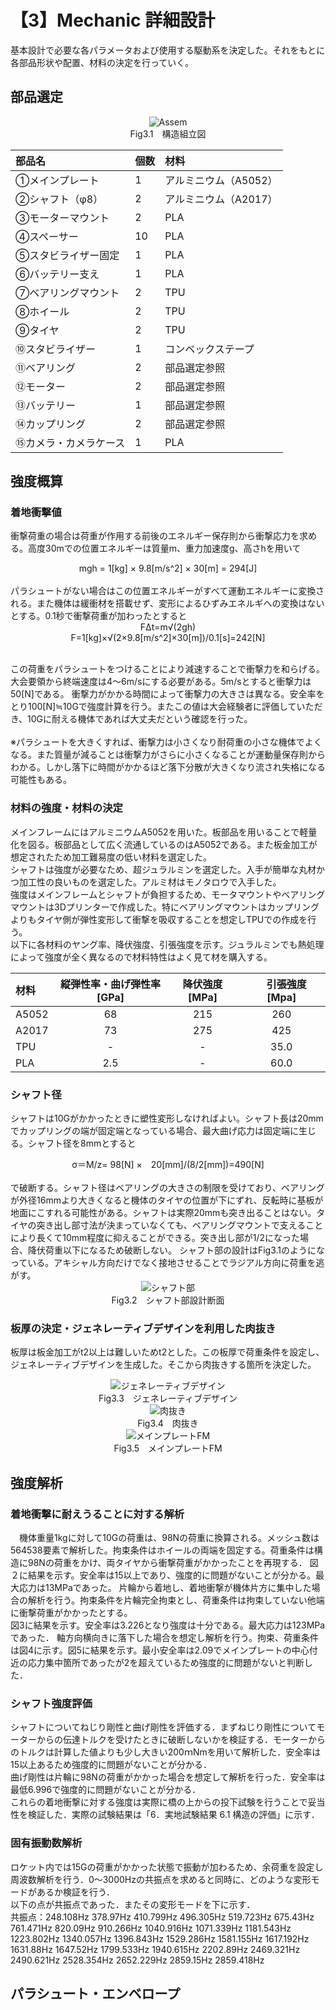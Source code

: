 # 【3】Mechanic 詳細設計
基本設計で必要な各パラメータおよび使用する駆動系を決定した。それをもとに各部品形状や配置、材料の決定を行っていく。
## 部品選定

<div align="center">
<img src="https://github.com/CanSat-FUSiON/mission5-mechanic/blob/main/figure/DD_Assem.png" alt="Assem" title="構造組立図">
<br>Fig3.1　構造組立図
</div>

<div align="center">

| 部品名 | 個数 | 材料 |
| :---- | ----- | :---- |
| ①メインプレート | 1 | アルミニウム（A5052） |
| ②シャフト（φ8） | 2 | アルミニウム（A2017） |
| ③モーターマウント | 2 | PLA |
| ④スペーサー | 10 | PLA |
| ⑤スタビライザー固定 | 1 | PLA |
| ⑥バッテリー支え | 1 | PLA |
| ⑦ベアリングマウント | 2 | TPU |
| ⑧ホイール | 2 | TPU |
| ⑨タイヤ | 2 | TPU |
| ⑩スタビライザー | 1 | コンベックステープ |
| ⑪ベアリング | 2 | 部品選定参照 |
| ⑫モーター | 2 | 部品選定参照 |
| ⑬バッテリー | 1 | 部品選定参照 |
| ⑭カップリング | 2 | 部品選定参照 |
| ⑮カメラ・カメラケース | 1 | PLA |
</div>

## 強度概算
  ### 着地衝撃値
  衝撃荷重の場合は荷重が作用する前後のエネルギー保存則から衝撃応力を求める。高度30mでの位置エネルギーは質量m、重力加速度g、高さhを用いて
  <div style="text-align: center;">
     mgh = 1[kg] × 9.8[m/s^2] × 30[m] = 294[J] 
  </div>  
  <br> 
  パラシュートがない場合はこの位置エネルギーがすべて運動エネルギーに変換される。また機体は緩衝材を搭載せず、変形によるひずみエネルギへの変換はないとする。0.1秒で衝撃荷重が加わったとすると  

  <br> 
  <div style="text-align: center;">
    FΔt=m√(2gh)
  </div>
  <div style="text-align: center;">
    F=1[kg]×√(2×9.8[m/s^2]×30[m])/0.1[s]=242[N] 
  </div>
  <br> 

  この荷重をパラシュートをつけることにより減速することで衝撃力を和らげる。
  大会要領から終端速度は4～6m/sにする必要がある。5m/sとすると衝撃力は50[N]である。
  衝撃力がかかる時間によって衝撃力の大きさは異なる。安全率をとり100[N]≒10Gで強度計算を行う。またこの値は大会経験者に評価していただき、10Gに耐える機体であれば大丈夫だという確認を行った。  
  <br> 
  ※パラシュートを大きくすれば、衝撃力は小さくなり耐荷重の小さな機体でよくなる。また質量が減ることは衝撃力がさらに小さくなることが運動量保存則からわかる。しかし落下に時間がかかるほど落下分散が大きくなり流され失格になる可能性もある。
  
  ### 材料の強度・材料の決定
  メインフレームにはアルミニウムA5052を用いた。板部品を用いることで軽量化を図る。板部品として広く流通しているのはA5052である。また板金加工が想定されたため加工難易度の低い材料を選定した。  
  シャフトは強度が必要なため、超ジュラルミンを選定した。入手が簡単な丸材かつ加工性の良いものを選定した。アルミ材はモノタロウで入手した。  
  強度はメインフレームとシャフトが負担するため、モータマウントやベアリングマウントは3Dプリンターで作成した。特にベアリングマウントはカップリングよりもタイヤ側が弾性変形して衝撃を吸収することを想定しTPUでの作成を行う。  
  以下に各材料のヤング率、降伏強度、引張強度を示す。ジュラルミンでも熱処理によって強度が全く異なるので材料特性はよく見て材を購入する。  

  <div align="center">

  | 材料 | 縦弾性率・曲げ弾性率[GPa] | 降伏強度[MPa] |　引張強度[Mpa]　|
  | :---- | :-----: | :-----: | :----: |
  | A5052 | 68 | 215 | 260 |
  | A2017 | 73 | 275 | 425 |
  | TPU | - | - | 35.0 |
  | PLA | 2.5 | - | 60.0 |
  </div>

  ### シャフト径
  シャフトは10Gがかかったときに塑性変形しなければよい。シャフト長は20mmでカップリングの端が固定端となっている場合、最大曲げ応力は固定端に生じる。シャフト径を8mmとすると
  <div style="text-align: center;">
    σ＝M/z= 98[N] ×　20[mm]/(8/2[mm])=490[N]
  </div>
  <br>
  で破断する。シャフト径はベアリングの大きさの制限を受けており、ベアリングが外径16mmより大きくなると機体のタイヤの位置が下にずれ、反転時に基板が地面にこすれる可能性がある。シャフトは実際20mmも突き出ることはない。タイヤの突き出し部寸法が決まっていなくても、ベアリングマウントで支えることにより長くて10mm程度に抑えることができる。突き出し部が1/2になった場合、降伏荷重以下になるため破断しない。  
  シャフト部の設計はFig3.1のようになっている。アキシャル方向だけでなく接地させることでラジアル方向に荷重を逃がす。

  <div align="center">
  <img src="https://github.com/CanSat-FUSiON/mission5-mechanic/blob/main/figure/BD_moment.png" alt="シャフト部" title="シャフト部">
  <br>Fig3.2　シャフト部設計断面
  </div>

  ### 板厚の決定・ジェネレーティブデザインを利用した肉抜き
  板厚は板金加工がt2以上は難しいためt2とした。この板厚で荷重条件を設定し、ジェネレーティブデザインを生成した。そこから肉抜きする箇所を決定した。
  <div align="center">
  <img src="https://github.com/CanSat-FUSiON/mission5-mechanic/blob/main/figure/BD_moment.png" alt="ジェネレーティブデザイン" title="ジェネレーティブデザイン">
  <br>Fig3.3　ジェネレーティブデザイン
  </div>
  <div align="center">
  <img src="https://github.com/CanSat-FUSiON/mission5-mechanic/blob/main/figure/BD_moment.png" alt="肉抜き" title="肉抜き">
  <br>Fig3.4　肉抜き
  </div>
  <div align="center">
  <img src="https://github.com/CanSat-FUSiON/mission5-mechanic/blob/main/figure/BD_moment.png" alt="メインプレートFM" title="メインプレートFM">
  <br>Fig3.5　メインプレートFM
  </div>
  
## 強度解析
   ### 着地衝撃に耐えうることに対する解析  
  　機体重量1kgに対して10Gの荷重は、98Nの荷重に換算される。メッシュ数は564538要素で解析した。拘束条件はホイールの両端を固定する。荷重条件は構造に98Nの荷重をかけ、両タイヤから衝撃荷重がかかったことを再現する．
  図２に結果を示す。安全率は15以上であり、強度的に問題がないことが分かる。最大応力は13MPaであった。
  片輪から着地し、着地衝撃が機体片方に集中した場合の解析を行う。拘束条件を片輪完全拘束とし、荷重条件は拘束していない他端に衝撃荷重がかかったとする。  
  図3に結果を示す。安全率は3.226となり強度は十分である。最大応力は123MPa であった．
  軸方向横向きに落下した場合を想定し解析を行う。拘束、荷重条件は図4に示す。図5に結果を示す。最小安全率は2.09でメインプレートの中心付近の応力集中箇所であったが2を超えているため強度的に問題がないと判断した．

   ### シャフト強度評価
  シャフトについてねじり剛性と曲げ剛性を評価する．まずねじり剛性についてモーターからの伝達トルクを受けたときに破断しないかを検証する．モーターからのトルクは計算した値よりも少し大きい200ｍNmを用いて解析した．安全率は15以上あるため強度的に問題がないことが分かる．  
  曲げ剛性は片輪に98Nの荷重がかかった場合を想定して解析を行った．安全率は最低6.996で強度的に問題がないことが分かる．   
  これらの着地衝撃に対する強度は実際に橋の上からの投下試験を行うことで妥当性を検証した．実際の試験結果は「6．実地試験結果 6.1 構造の評価」に示す．
  ### 固有振動数解析  
  ロケット内では15Gの荷重がかかった状態で振動が加わるため、余荷重を設定し周波数解析を行う．0〜3000Hzの共振点を求めると同時に、どのような変形モードがあるか検証を行う．  
  以下の点が共振点であった．またその変形モードを下に示す．  
  共振点：248.108Hz 378.97Hz 410.799Hz 496.305Hz 519.723Hz 675.43Hz 761.471Hz 820.09Hz 910.266Hz 1040.916Hz 1071.339Hz 1181.543Hz 1223.802Hz 1340.057Hz 1396.843Hz 1529.286Hz 1581.155Hz 1617.192Hz 1631.88Hz 1647.52Hz 1799.533Hz 1940.615Hz 2202.89Hz 2469.321Hz 2490.621Hz 2528.354Hz 2652.229Hz 2859.15Hz 2859.418Hz

## パラシュート・エンベロープ
